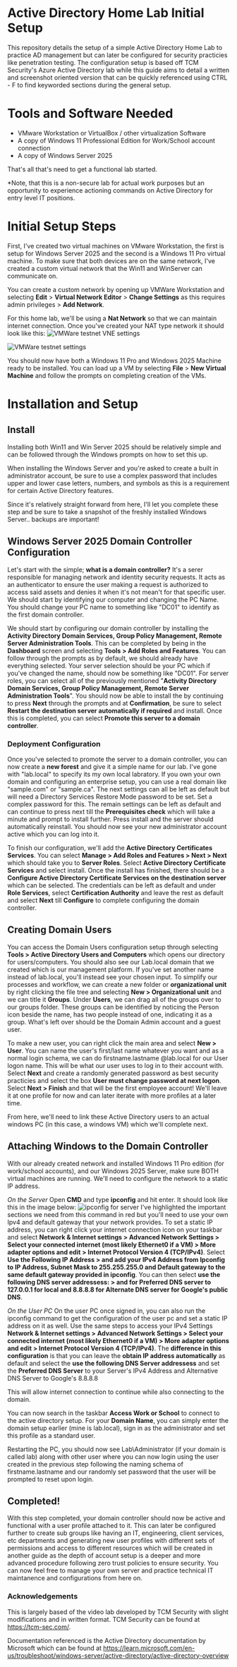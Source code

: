 # Active Directory Home Lab Initial Setup 
This repository details the setup of a simple Active Directory Home Lab to practice AD management but can later be configured for security practicies like penetration testing.
The configuration setup is based off TCM Security's Azure Active Directory lab while this guide aims to detail a written and screenshot oriented version that can be quickly referenced using CTRL - F to find keyworded sections during the general setup.

# Tools and Software Needed
- VMware Workstation or VirtualBox / other virtualization Software
- A copy of Windows 11 Professional Edition for Work/School account connection
- A copy of Windows Server 2025

That's all that's need to get a functional lab started. 

*Note, that this is a non-secure lab for actual work purposes but an opportunity to experience actioning commands on Active Directory for entry level IT positions.

# Initial Setup Steps
First, I've created two virtual machines on VMware Workstation, the first is setup for Windows Server 2025 and the second is a Windows 11 Pro virtual machine. 
To make sure that both devices are on the same network, I've created a custom virtual network that the Win11 and WinServer can communicate on.

You can create a custom network by opening up VMWare Workstation and selecting **Edit** > **Virtual Network Editor** > **Change Settings** as this requires admin privileges > **Add Network**.

For this home lab, we'll be using a **Nat Network** so that we can maintain internet connection. Once you've created your NAT type network it should look like this:
![VMWare testnet VNE settings](./images/sc-2.png)

 ![VMWare testnet settings](./images/sc_1.png)

 You should now have both a Windows 11 Pro and Windows 2025 Machine ready to be installed. You can load up a VM by selecting **File** > **New Virtual Machine** and follow the prompts on completing creation of the VMs.

 # Installation and Setup

 ## Install 
 Installing both Win11 and Win Server 2025 should be relatively simple and can be followed through the Windows prompts on how to set this up. 

 When installing the Windows Server and you're asked to create a built in administrator account, be sure to use a complex password that includes upper and lower case letters, numbers, and symbols as this is a requirement for certain Active Directory features. 

 Since it's relatively straight forward from here, I'll let you complete these step and be sure to take a snapshot of the freshly installed Windows Server.. backups are important!

## Windows Server 2025 Domain Controller Configuration

Let's start with the simple; **what is a domain controller?** It's a serer responsible for managing network and identity security requests. It acts as an authenticator to ensure the user making a request is authorized to access said assets and denies it when it's not mean't for that specific user. We should start by identifying our computer and changing the PC Name. You should change your PC name to something like "DC01" to identify as the first domain controller.

We should start by configuring our domain controller by installing the **Activity Directory Domain Services, Group Policy Management, Remote Server Administration Tools**. This can be completed by being in the **Dashboard** screen and selecting **Tools > Add Roles and Features**. You can follow through the prompts as by default, we should already have everything selected. Your server selection should be your PC  which if you've changed the name, should now be something like "DC01". For server roles, you can select all of the previously mentioned "**Activity Directory Domain Services, Group Policy Management, Remote Server Administration Tools**".
You should now be able to install the by continuing to press **Next** through the prompts and at **Confirmation**, be sure to select **Restart the destination server automatically if required** and install. Once this is completed, you can select **Promote this server to a domain controller**.

### Deployment Configuration
Once you've selected to promote the server to a domain controller, you can now create a **new forest** and give it a simple name for our lab. I've gone with "lab.local" to specify its my own local labratory. If you own your own domain and configuring an enterprise setup, you can use a real domain like "sample.com" or "sample.ca".
The next settings can all be left as default but will need a Directory Services Restore Mode password to be set. Set a complex password for this. The remain settings can be left as default and can continue to press next till the **Prerequisites check** which will take a minute and prompt to install further. Press install and the server should automatically reinstall.
You should now see your new administrator account active which you can log into it. 

To finish our configuration, we'll add the **Active Directory Certificates Services**. You can select **Manage > Add Roles and Features > Next > Next** which should take you to **Server Roles**. Select **Active Directory Certificate Services** and select install. 
Once the install has finished, there should be a **Configure Active Directory Certificate Services on the destination server** which can be selected. The credentials can be left as default and under **Role Services**, select **Certification Authority** and leave the rest as default and select **Next** till **Configure** to complete configuring the domain controller.

## Creating Domain Users 
You can access the Domain Users configuration setup through selecting **Tools > Active Directory Users and Computers** which opens our directory for users/computers. You should also see our Lab.local domain that we created which is our management platform. If you've set another name instead of lab.local, you'll instead see your chosen input. 
To simplify our processes and workflow, we can create a new folder or **organizational unit** by right clicking the file tree and selecting **New > Organizational unit** and we can title it **Groups**. Under **Users**, we can drag all of the groups over to our groups folder. These groups can be identified by noticing the Person icon beside the name, has two people instead of one, indicating it as a group. What's left over should be the Domain Admin account and a guest user.

To make a new user, you can right click the main area and select **New > User**. You can name the user's first/last name whatever you want and as a normal login schema, we can do firstname.lastname @lab.local for our User logon name. This will be what our user uses to log in to their account with. Select **Next** and create a randomly generated password as best security practicies and select the box **User must change password at next logon**. Select **Next > Finish** and that will be the first employee account! We'll leave it at one profile for now and can later iterate with more profiles at a later time.

From here, we'll need to link these Active Directory users to an actual windows PC (in this case, a windows VM) which we'll complete next.

## Attaching Windows to the Domain Controller
With our already created network and installed Windows 11 Pro edition (for work/school accounts), and our Windows 2025 Server, make sure BOTH virtual machines are running. We'll need to configure the network to a static IP address.

*On the Server*
Open **CMD** and type **ipconfig** and hit enter. It should look like this in the image below:
![ipconfig for server](./images/sc-3.png)
I've highlighted the important sections we need from this command in red but you'll need to use your own Ipv4 and default gateway that your network provides. To set a static IP address, you can right click your internet connection icon on your taskbar and select **Network & Internet settings > Advanced Network Settings > Select your connected internet (most likely Ethernet0 if a VM) > More adapter options and edit > Internet Protocol Version 4 (TCP/IPv4)**. 
Select **Use the Following IP Address > and add your IPv4 Address from Ipconfig to IP Address, Subnet Mask to 255.255.255.0 and Default gateway to the same default gateway provided in ipconfig**. You can then select **use the following DNS server addressess: > and for Preferred DNS server to 127.0.0.1 for local and 8.8.8.8 for Alternate DNS server for Google's public DNS**.

*On the User PC*
On the user PC once signed in, you can also run the ipconfig command to get the configuration of the user pc and set a static IP address on it as well. Use the same steps to access your IPv4 Settings  **Network & Internet settings > Advanced Network Settings > Select your connected internet (most likely Ethernet0 if a VM) > More adapter options and edit > Internet Protocol Version 4 (TCP/IPv4)**. 
The **difference in this configuration** is that you can leave the **obtain IP address automatically** as default and select the **use the following DNS Server addressess** and set the **Preferred DNS Server** to your Server's IPv4 Address and Alternative DNS Server to Google's 8.8.8.8 

This will allow internet connection to continue while also connecting to the domain. 

You can now search in the taskbar **Access Work or School** to connect to the active directory setup. For your **Domain Name**, you can simply enter the domain setup earlier (mine is lab.local), sign in as the administrator and set this profile as a standard user. 

Restarting the PC, you should now see Lab\Administrator (if your domain is called lab) along with other user where you can now login using the user created in the previous step following the naming schema of firstname.lastname and our randomly set password that the user will be prompted to reset upon login.

## Completed! 
With this step completed, your domain controller should now be active and functional with a user profile attached to it. This can later be configured further to create sub groups like having an IT, engineering, client services, etc departments and generating new user profiles with different sets of permissions and access to different resources which will be created in another guide as the depth of account setup is a deeper and more advanced procedure following zero trust policies to ensure security. You can now feel free to manage your own server and practice technical IT maintanence and configurations from here on. 

### Acknowledgements
This is largely based of the video lab developed by TCM Security with slight modifications and in written format. TCM Security can be found at https://tcm-sec.com/. 

Documentation referenced is the Active Directory documentation by Microsoft which can be found at https://learn.microsoft.com/en-us/troubleshoot/windows-server/active-directory/active-directory-overview